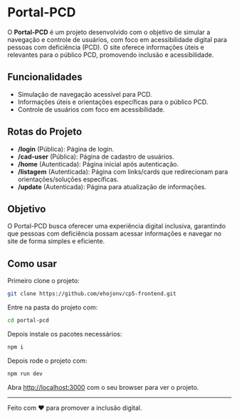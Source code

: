 # Portal-PCD

O **Portal-PCD** é um projeto desenvolvido com o objetivo de simular a navegação e controle de usuários, com foco em acessibilidade digital para pessoas com deficiência (PCD). O site oferece informações úteis e relevantes para o público PCD, promovendo inclusão e acessibilidade.

## Funcionalidades

- Simulação de navegação acessível para PCD.
- Informações úteis e orientações específicas para o público PCD.
- Controle de usuários com foco em acessibilidade.

## Rotas do Projeto

- **/login** (Pública): Página de login.
- **/cad-user** (Pública): Página de cadastro de usuários.
- **/home** (Autenticada): Página inicial após autenticação.
- **/listagem** (Autenticada): Página com links/cards que redirecionam para orientações/soluções específicas.
- **/update** (Autenticada): Página para atualização de informações.

## Objetivo

O Portal-PCD busca oferecer uma experiência digital inclusiva, garantindo que pessoas com deficiência possam acessar informações e navegar no site de forma simples e eficiente.

## Como usar
Primeiro clone o projeto:
```bash
git clone https://github.com/ehojonv/cp5-frontend.git
```

Entre na pasta do projeto com:
```bash
cd portal-pcd
```
Depois instale os pacotes necessários:
```bash
npm i
```

Depois rode o projeto com:
```bash
npm run dev
```

Abra [http://localhost:3000](http://localhost:3000) com o seu browser para ver o projeto.

---
Feito com ❤️ para promover a inclusão digital.
